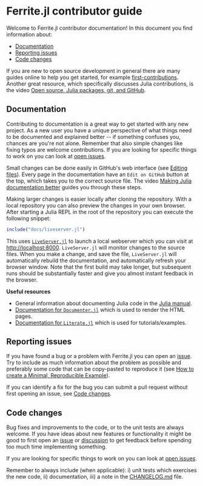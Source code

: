 # Ferrite.jl contributor guide

Welcome to Ferrite.jl contributor documentation! In this document you find
information about:

 - [Documentation](#documentation)
 - [Reporting issues](#reporting-issues)
 - [Code changes](#reporting-issues)

If you are new to open source development in general there are many guides online to help
you get started, for example [first-contributions][first-contributions]. Another great
resource, which specifically discusses Julia contributions, is the video [Open source, Julia
packages, git, and GitHub][tim-git].

## Documentation

Contributing to documentation is a great way to get started with any new project. As a new
user you have a unique perspective of what things need to be documented and explained better
-- if something confuses you, chances are you're not alone. Remember that also simple
changes like fixing typos are welcome contributions. If you are looking for specific things
to work on you can look at [open issues][open-issues].

Small changes can be done easily in GitHub's web interface (see [Editing
files][gh-edit-files]). Every page in the documentation have an `Edit on GitHub` button at
the top, which takes you to the correct source file. The video [Making Julia documentation
better][tim-doc] guides you through these steps.

Making larger changes is easier locally after cloning the repository. With a local
repository you can also preview the changes in your own browser. After starting a Julia REPL
in the root of the repository you can execute the following snippet:

```julia
include("docs/liveserver.jl")
```

This uses [`LiveServer.jl`][liveserver] to launch a local webserver which you can visit at
[http://localhost:8000](http://localhost:8000). `LiveServer.jl` will monitor changes to the
source files. When you make a change, and save the file, `LiveServer.jl` will automatically
rebuild the documentation, and automatically refresh your browser window. Note that the
first build may take longer, but subsequent runs should be substantially faster and give you
almost instant feedback in the browser.

**Useful resources**
 - General information about documenting Julia code in the [Julia manual][julia-doc].
 - [Documentation for `Documenter.jl`][documenter] which is used to render the HTML pages.
 - [Documentation for `Literate.jl`][literate] which is used for tutorials/examples.


## Reporting issues

If you have found a bug or a problem with Ferrite.jl you can open an [issue][new-issue]. Try
to include as much information about the problem as possible and preferably some code that
can be copy-pasted to reproduce it (see [How to create a Minimal, Reproducible
Example][so-mre]).

If you can identify a fix for the bug you can submit a pull request without first opening an
issue, see [Code changes](#code-changes).


## Code changes

Bug fixes and improvements to the code, or to the unit tests are always welcome. If you have
ideas about new features or functionality it might be good to first open an
[issue][new-issue] or [discussion][new-discussion] to get feedback before spending too much
time implementing something.

If you are looking for specific things to work on you can look at [open
issues][open-issues].

Remember to always include (when applicable): i) unit tests which exercises the new code,
ii) documentation, iii) a note in the [CHANGELOG.md](CHANGELOG.md) file.


[documenter]: https://juliadocs.github.io/Documenter.jl/
[first-contributions]: https://github.com/firstcontributions/first-contributions
[gh-edit-files]: https://docs.github.com/en/repositories/working-with-files/managing-files/editing-files#editing-files-in-another-users-repository
[julia-doc]: https://docs.julialang.org/en/v1/manual/documentation/
[literate]: https://fredrikekre.github.io/Literate.jl/v2/
[liveserver]: https://github.com/tlienart/LiveServer.jl
[new-discussion]: https://github.com/Ferrite-FEM/Ferrite.jl/discussions/new
[new-issue]: https://github.com/Ferrite-FEM/Ferrite.jl/issues/new
[open-issues]: https://github.com/Ferrite-FEM/Ferrite.jl/issues
[so-mre]: https://stackoverflow.com/help/minimal-reproducible-example
[tim-doc]: https://youtu.be/ZpH1ry8qqfw
[tim-git]: https://youtu.be/cquJ9kPkwR8
